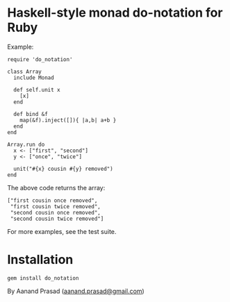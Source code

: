 Haskell-style monad do-notation for Ruby
========================================

Example:

    require 'do_notation'

    class Array
      include Monad

      def self.unit x
        [x]
      end

      def bind &f
        map(&f).inject([]){ |a,b| a+b }
      end
    end

    Array.run do
      x <- ["first", "second"]
      y <- ["once", "twice"]

      unit("#{x} cousin #{y} removed")
    end

The above code returns the array:

    ["first cousin once removed",
     "first cousin twice removed",
     "second cousin once removed",
     "second cousin twice removed"]

For more examples, see the test suite.

Installation
============

    gem install do_notation

By Aanand Prasad (aanand.prasad@gmail.com)
